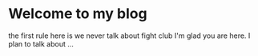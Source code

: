 # Welcome to my blog
the first rule here is we never talk about fight club
I'm glad you are here. I plan to talk about ...
